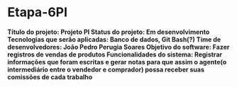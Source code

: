 # Etapa-6PI

 
**Título do projeto: Projeto PI
Status do projeto: Em desenvolvimento
Tecnologias que serão aplicadas: Banco de dados, Git Bash(?) 
Time de desenvolvedores: João Pedro Perugia Soares
Objetivo do software: Fazer registros de vendas de produtos
Funcionalidades do sistema: Registrar informações que foram escritas e gerar notas para que assim o agente(o intermediário entre o vendedor e comprador) possa receber suas comissões de cada trabalho**
